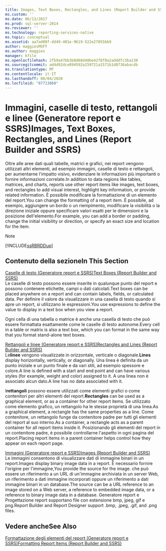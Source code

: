 ```yaml
---
title: Images, Text Boxes, Rectangles, and Lines (Report Builder and SSRS) (Immagini, caselle di testo, rettangoli e linee (Generatore report e SSRS)) | Microsoft Docs
ms.custom: ''
ms.date: 06/13/2017
ms.prod: sql-server-2014
ms.reviewer: ''
ms.technology: reporting-services-native
ms.topic: conceptual
ms.assetid: aa7ad08f-dd49-401e-9619-522e27055bb9
author: maggiesMSFT
ms.author: maggies
manager: kfile
ms.openlocfilehash: 2fb9a47bb3b8d68d48be42f8f0a2adddfc3ba130
ms.sourcegitcommit: ad4d92dce894592a259721a1571b1d8736abacdb
ms.translationtype: MT
ms.contentlocale: it-IT
ms.lasthandoff: 08/04/2020
ms.locfileid: "87713860"
---
```

# <a name="images-text-boxes-rectangles-and-lines-report-builder-and-ssrs"></a><span data-ttu-id="9b89a-102">Immagini, caselle di testo, rettangoli e linee (Generatore report e SSRS)</span><span class="sxs-lookup"><span data-stu-id="9b89a-102">Images, Text Boxes, Rectangles, and Lines (Report Builder and SSRS)</span></span>
  <span data-ttu-id="9b89a-103">Oltre alle aree dati quali tabelle, matrici e grafici, nei report vengono utilizzati altri elementi, ad esempio immagini, caselle di testo e rettangoli, per aumentarne l'impatto visivo, evidenziare le informazioni più importanti o fornire informazioni correlate.</span><span class="sxs-lookup"><span data-stu-id="9b89a-103">In addition to data regions like tables, matrices, and charts, reports use other report items like images, text boxes, and rectangles to add visual interest, highlight key information, or provide related information.</span></span> <span data-ttu-id="9b89a-104">È possibile modificare la formattazione di un elemento del report.</span><span class="sxs-lookup"><span data-stu-id="9b89a-104">You can change the formatting of a report item.</span></span> <span data-ttu-id="9b89a-105">È possibile, ad esempio, aggiungere un bordo o un riempimento, modificare la visibilità o la direzione iniziale oppure specificare valori esatti per le dimensioni e la posizione dell'elemento.</span><span class="sxs-lookup"><span data-stu-id="9b89a-105">For example, you can add a border or padding, change the initial visibility or direction, or specify an exact size and location for the item.</span></span>  
  
> [!NOTE]  
>  [!INCLUDE[ssRBRDDup](../../includes/ssrbrddup-md.md)]  
  
## <a name="in-this-section"></a><span data-ttu-id="9b89a-106">Contenuto della sezione</span><span class="sxs-lookup"><span data-stu-id="9b89a-106">In This Section</span></span>  
 [<span data-ttu-id="9b89a-107">Caselle di testo &#40;Generatore report e SSRS&#41;</span><span class="sxs-lookup"><span data-stu-id="9b89a-107">Text Boxes &#40;Report Builder and SSRS&#41;</span></span>](text-boxes-report-builder-and-ssrs.md)  
 <span data-ttu-id="9b89a-108">Le caselle di testo possono essere inserite in qualunque punto del report e possono contenere etichette, campi o dati calcolati.</span><span class="sxs-lookup"><span data-stu-id="9b89a-108">Text boxes can be placed anywhere on a report and can contain labels, fields, or calculated data.</span></span> <span data-ttu-id="9b89a-109">Per definire il valore da visualizzare in una casella di testo quando si apre un report, si utilizzano le espressioni.</span><span class="sxs-lookup"><span data-stu-id="9b89a-109">You use expressions to define the value to display in a text box when you view a report.</span></span>  
  
 <span data-ttu-id="9b89a-110">Ogni cella di una tabella o matrice è anche una casella di testo che può essere formattata esattamente come le caselle di testo autonome.</span><span class="sxs-lookup"><span data-stu-id="9b89a-110">Every cell in a table or matrix is also a text box, which you can format in the same way that you format stand-alone text boxes.</span></span>  
  
 [<span data-ttu-id="9b89a-111">Rettangoli e linee &#40;Generatore report e SSRS&#41;</span><span class="sxs-lookup"><span data-stu-id="9b89a-111">Rectangles and Lines &#40;Report Builder and SSRS&#41;</span></span>](rectangles-and-lines-report-builder-and-ssrs.md)  
 <span data-ttu-id="9b89a-112">Le**linee** vengono visualizzate in orizzontale, verticale o diagonale.</span><span class="sxs-lookup"><span data-stu-id="9b89a-112">**Lines** display horizontally, vertically, or diagonally.</span></span> <span data-ttu-id="9b89a-113">Una linea è definita da un punto iniziale e un punto finale e da vari stili, ad esempio spessore e colore.</span><span class="sxs-lookup"><span data-stu-id="9b89a-113">A line is defined with a start and end point and can have various styles (for example, weight and color) assigned to it.</span></span> <span data-ttu-id="9b89a-114">A una linea non è associato alcun dato.</span><span class="sxs-lookup"><span data-stu-id="9b89a-114">A line has no data associated with it.</span></span>  
  
 <span data-ttu-id="9b89a-115">I**rettangoli** possono essere utilizzati come elementi grafici o come contenitori per altri elementi del report.</span><span class="sxs-lookup"><span data-stu-id="9b89a-115">**Rectangles** can be used as a graphical element, or as a container for other report items.</span></span> <span data-ttu-id="9b89a-116">Se utilizzato come elemento grafico, un rettangolo ha le stesse proprietà di una linea.</span><span class="sxs-lookup"><span data-stu-id="9b89a-116">As a graphical element, a rectangle has the same properties as a line.</span></span> <span data-ttu-id="9b89a-117">Come contenitore, un rettangolo funge da contenitore padre per tutti gli elementi del report al suo interno.</span><span class="sxs-lookup"><span data-stu-id="9b89a-117">As a container, a rectangle acts as a parent container for all report items inside it.</span></span> <span data-ttu-id="9b89a-118">Posizionando gli elementi del report in un contenitore padre, è possibile controllarne l'aspetto in ogni pagina del report.</span><span class="sxs-lookup"><span data-stu-id="9b89a-118">Placing report items in a parent container helps control how they appear on each report page.</span></span>  
  
 [<span data-ttu-id="9b89a-119">Immagini &#40;Generatore report e SSRS&#41;</span><span class="sxs-lookup"><span data-stu-id="9b89a-119">Images &#40;Report Builder and SSRS&#41;</span></span>](images-report-builder-and-ssrs.md)  
 <span data-ttu-id="9b89a-120">Le immagini consentono di visualizzare dati di immagine binari in un report.</span><span class="sxs-lookup"><span data-stu-id="9b89a-120">Images display binary image data in a report.</span></span> <span data-ttu-id="9b89a-121">È necessario fornire l'origine per l'immagine,</span><span class="sxs-lookup"><span data-stu-id="9b89a-121">You provide the source for the image.</span></span> <span data-ttu-id="9b89a-122">che può essere un riferimento a un URL di un'immagine archiviata in un server Web, un riferimento a dati immagine incorporati oppure un riferimento a dati immagine binari in un database.</span><span class="sxs-lookup"><span data-stu-id="9b89a-122">The source can be a URL reference to an image stored on a Web server, a reference to embedded image data, or a reference to binary image data in a database.</span></span> <span data-ttu-id="9b89a-123">Generatore report e Progettazione report supportano file con estensione bmp, jpeg, gif e png.</span><span class="sxs-lookup"><span data-stu-id="9b89a-123">Report Builder and Report Designer support .bmp, .jpeg, .gif, and .png files.</span></span>  
  
## <a name="see-also"></a><span data-ttu-id="9b89a-124">Vedere anche</span><span class="sxs-lookup"><span data-stu-id="9b89a-124">See Also</span></span>  
 [<span data-ttu-id="9b89a-125">Formattazione degli elementi del report &#40;Generatore report e SSRS&#41;</span><span class="sxs-lookup"><span data-stu-id="9b89a-125">Formatting Report Items &#40;Report Builder and SSRS&#41;</span></span>](formatting-report-items-report-builder-and-ssrs.md)  
  
  
